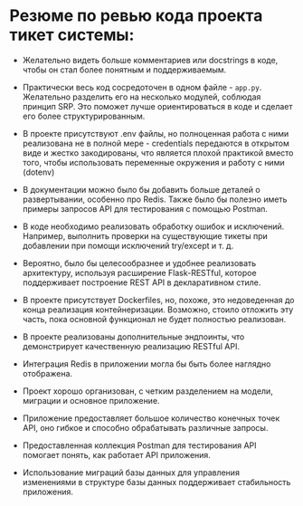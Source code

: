 # Резюме по ревью кода проекта тикет системы:

- Желательно видеть больше комментариев или docstrings в коде, чтобы он стал более понятным и поддерживаемым.

- Практически весь код сосредоточен в одном файле - `app.py`. Желательно разделить его на несколько модулей, соблюдая принцип SRP. Это поможет лучше ориентироваться в коде и сделает его более структурированным.

- В проекте присутствуют .env файлы, но полноценная работа с ними реализована не в полной мере - credentials передаются в открытом виде и жестко закодированы, что является плохой практикой вместо того, чтобы использовать переменные окружения и работу с ними (dotenv) 

- В документации можно было бы добавить больше деталей о развертывании, особенно про Redis. Также было бы полезно иметь примеры запросов API для тестирования с помощью Postman.

- В коде необходимо реализовать обработку ошибок и исключений. Например, выполнить проверки на существующие тикеты при добавлении при помощи исключений try/except и т. д.

- Вероятно, было бы целесообразнее и удобнее реализовать архитектуру, используя расширение Flask-RESTful, которое поддерживает построение REST API в декларативном стиле.

- В проекте присутствует Dockerfiles, но, похоже, это недоведенная до конца реализация контейнеризации. Возможно, стоило отложить эту часть, пока основной функционал не будет полностью реализован.

- В проекте реализованы дополнительные эндпоинты, что демонстрирует качественную реализацию RESTful API.

- Интеграция Redis в приложении могла бы быть более наглядно отображена.

- Проект хорошо организован, с четким разделением на модели, миграции и основное приложение.

- Приложение предоставляет большое количество конечных точек API, оно гибкое и способно обрабатывать различные запросы.

- Предоставленная коллекция Postman для тестирования API помогает понять, как работает API приложения.

- Использование миграций базы данных для управления изменениями в структуре базы данных поддерживает стабильность приложения.
